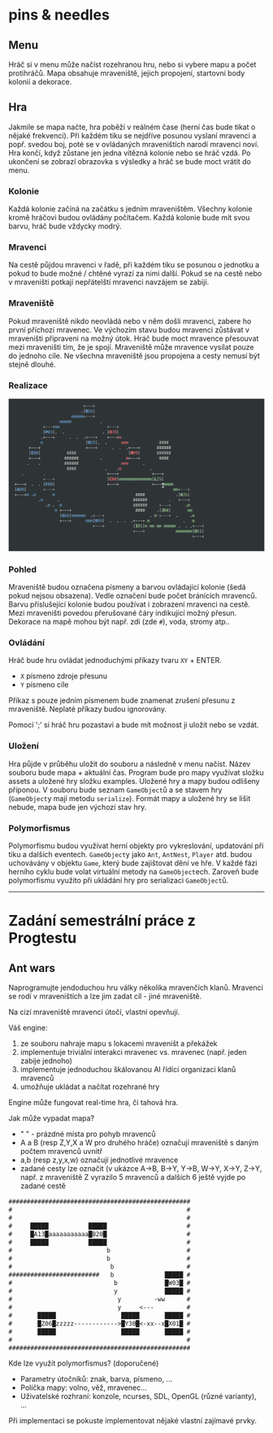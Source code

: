# pins & needles

## Menu

Hráč si v menu může načíst rozehranou hru, nebo si vybere mapu a počet protihráčů. Mapa obsahuje mraveniště, jejich propojení, startovní body kolonií a dekorace.

## Hra

Jakmile se mapa načte, hra poběží v reálném čase (herní čas bude tikat o nějaké frekvenci). Při každém tiku se nejdříve posunou vyslaní mravenci a popř. svedou boj, poté se v ovládaných mraveništích narodí mravenci noví.
Hra končí, když zůstane jen jedna vítězná kolonie nebo se hráč vzdá. Po ukončení se zobrazí obrazovka s výsledky a hráč se bude moct vrátit do menu.

### Kolonie

Každá kolonie začíná na začátku s jedním mraveništěm.
Všechny kolonie kromě hráčovi budou ovládány počítačem. Každá kolonie bude mít svou barvu, hráč bude vždycky modrý.

### Mravenci

Na cestě půjdou mravenci v řadě, při každém tiku se posunou o jednotku a pokud to bude možné / chtěné vyrazí za nimi další.
Pokud se na cestě nebo v mraveništi potkají nepřátelští mravenci navzájem se zabijí.

### Mraveniště

Pokud mraveniště nikdo neovládá nebo v něm došli mravenci, zabere ho první příchozí mravenec.
Ve výchozím stavu budou mravenci zůstávat v mraveništi připraveni na možný útok. Hráč bude moct mravence přesouvat mezi mraveništi tím, že je spojí. Mraveniště může mravence vysílat pouze do jednoho cíle.
Ne všechna mraveniště jsou propojena a cesty nemusí být stejně dlouhé.

### Realizace

![pins & needles gameplay](.images/gameplay.gif)

### Pohled

Mraveniště budou označena písmeny a barvou ovládající kolonie (šedá pokud nejsou obsazena). Vedle označení bude počet bránících mravenců.
Barvu příslušející kolonie budou používat i zobrazení mravenci na cestě.
Mezi mraveništi povedou přerušované čáry indikující možný přesun.
Dekorace na mapě mohou být např. zdi (zde `#`), voda, stromy atp..

### Ovládání

Hráč bude hru ovládat jednoduchými příkazy tvaru `XY` + ENTER.

- `X` písmeno zdroje přesunu
- `Y` písmeno cíle

Příkaz s pouze jedním písmenem bude znamenat zrušení přesunu z mraveniště.
Neplaté příkazy budou ignorovány.

Pomocí ';' si hráč hru pozastaví a bude mít možnost ji uložit nebo se vzdát.

### Uložení

Hra půjde v průběhu uložit do souboru a následně v menu načíst. Název souboru bude mapa + aktuální čas.
Program bude pro mapy využívat složku assets a uložené hry složku examples. Uložené hry a mapy budou odlišeny příponou.
V souboru bude seznam `GameObject`ů a se stavem hry (`GameObject`y mají metodu `serialize`). Formát mapy a uložené hry se lišit nebude, mapa bude jen výchozí stav hry.

### Polymorfismus

Polymorfismu budou využívat herní objekty pro vykreslování, updatování při tiku a dalších eventech. `GameObject`y jako `Ant`, `AntNest`, `Player` atd. budou uchovávány v objektu `Game`, který bude zajištovat dění ve hře. V každé fázi herního cyklu bude volat virtuální metody na `GameObject`ech.
Zaroveň bude polymorfismu využito při ukládání hry pro serializaci `GameObject`ů.

---

# Zadání semestrální práce z Progtestu

## Ant wars

Naprogramujte jendoduchou hru války několika mravenčích klanů. Mravenci se rodí v mraveništích a lze jim zadat cíl - jiné mraveniště.

Na cizí mraveniště mravenci útočí, vlastní opevňují.

Váš engine:

1. ze souboru nahraje mapu s lokacemi mraveništ a překážek
2. implementuje triviální interakci mravenec vs. mravenec (např. jeden zabije jednoho)
3. implementuje jednoduchou škálovanou AI řídící organizaci klanů mravenců
4. umožňuje ukládat a načítat rozehrané hry

Engine může fungovat real-time hra, či tahová hra.

Jak může vypadat mapa?

- " " - prázdné místa pro pohyb mravenců
- A a B (resp Z,Y,X a W pro druhého hráče) označují mraveniště s daným počtem mravenců uvnitř
- a,b (resp z,y,x,w) označují jednotlivé mravence
- zadané cesty lze označit (v ukázce A->B, B->Y, Y->B, W->Y, X->Y, Z->Y, např. z mraveniště Z vyrazilo 5 mravenců a dalších 6 ještě vyjde po zadané cestě

```plaintext
##################################################
#                                                #
#                                                #
#     █████           █████                      #
#     █A13█aaaaaaaaaaa█B20█                      #
#     █████           █████                      #
#                          b                     #
#                          b                     #
#                           b                    #
#########################   b              █████ #
#                            b             █W03█ #
#                            y             █████ #
#                             y         -ww      #
#                             y     <---         #
#       █████                  █████       █████ #
#       █Z06█zzzzz------------>█Y30█<-xx--x█X01█ #
#       █████                  █████       █████ #
#                                                #
##################################################
```

Kde lze využít polymorfismus? (doporučené)

- Parametry útočníků: znak, barva, písmeno, ...
- Políčka mapy: volno, věž, mravenec...
- Uživatelské rozhraní: konzole, ncurses, SDL, OpenGL (různé varianty), ...

Při implementaci se pokuste implementovat nějaké vlastní zajímavé prvky.
